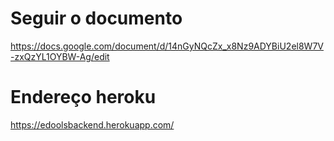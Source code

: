 # Seguir o documento

https://docs.google.com/document/d/14nGyNQcZx_x8Nz9ADYBiU2el8W7V-zxQzYL1OYBW-Ag/edit

# Endereço heroku

https://edoolsbackend.herokuapp.com/